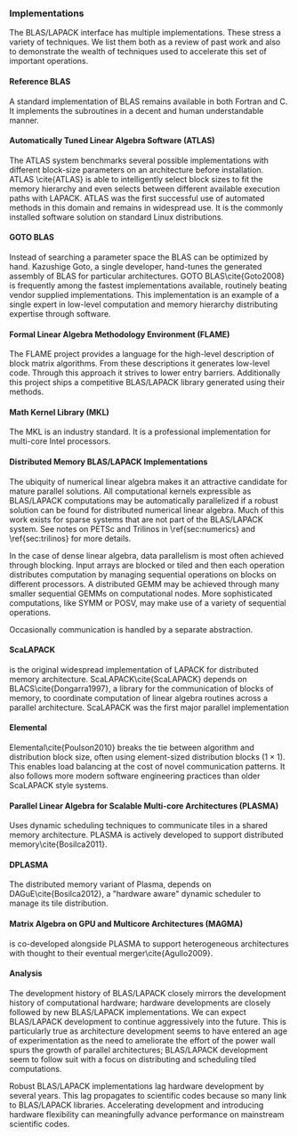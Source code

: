 
### Implementations

The BLAS/LAPACK interface has multiple implementations.  These stress a variety of techniques.  We list them both as a review of past work and also to demonstrate the wealth of techniques used to accelerate this set of important operations.

#### Reference BLAS

A standard implementation of BLAS remains available in both Fortran and C.  It implements the subroutines in a decent and human understandable manner.


#### Automatically Tuned Linear Algebra Software (ATLAS)

The ATLAS system benchmarks several possible implementations with different block-size parameters on an architecture before installation.  ATLAS \cite{ATLAS} is able to intelligently select block sizes to fit the memory hierarchy and even selects between different available execution paths with LAPACK.  ATLAS was the first successful use of automated methods in this domain and remains in widespread use.  It is the commonly installed software solution on standard Linux distributions.


#### GOTO BLAS

Instead of searching a parameter space the BLAS can be optimized by hand.  Kazushige Goto, a single developer, hand-tunes the generated assembly of BLAS for particular architectures.  GOTO BLAS\cite{Goto2008} is frequently among the fastest implementations available, routinely beating vendor supplied implementations.  This implementation is an example of a single expert in low-level computation and memory hierarchy distributing expertise through software.


#### Formal Linear Algebra Methodology Environment (FLAME)

The FLAME project provides a language for the high-level description of block matrix
algorithms.  From these descriptions it generates low-level code.  Through this
approach it strives to lower entry barriers.  Additionally this project ships a
competitive BLAS/LAPACK library generated using their methods.

#### Math Kernel Library (MKL)

The MKL is an industry standard.  It is a professional implementation for multi-core Intel processors.


#### Distributed Memory BLAS/LAPACK Implementations

The ubiquity of numerical linear algebra makes it an attractive candidate for mature parallel solutions.  All computational kernels expressible as BLAS/LAPACK computations may be automatically parallelized if a robust solution can be found for distributed numerical linear algebra.  Much of this work exists for sparse systems that are not part of the BLAS/LAPACK system.  See notes on PETSc and Trilinos in \ref{sec:numerics} and \ref{sec:trilinos} for more details.

In the case of dense linear algebra, data parallelism is most often achieved through blocking.  Input arrays are blocked or tiled and then each operation distributes computation by managing sequential operations on blocks on different processors.  A distributed GEMM may be achieved through many smaller sequential GEMMs on computational nodes.  More sophisticated computations, like SYMM or POSV, may make use of a variety of sequential operations.

Occasionally communication is handled by a separate abstraction.


#### ScaLAPACK

is the original widespread implementation of LAPACK for distributed memory architecture.  ScaLAPACK\cite{ScaLAPACK} depends on BLACS\cite{Dongarra1997}, a library for the communication of blocks of memory, to coordinate computation of linear algebra routines across a parallel architecture.  ScaLAPACK was the first major parallel implementation

#### Elemental

Elemental\cite{Poulson2010} breaks the tie between algorithm and
distribution block size, often using element-sized distribution blocks
($1 \times 1$).  This enables load balancing at the cost of novel
communication patterns.  It also follows more modern software engineering
practices than older ScaLAPACK style systems.

#### Parallel Linear Algebra for Scalable Multi-core Architectures (PLASMA)

Uses dynamic scheduling techniques to communicate tiles in a shared memory architecture.  PLASMA is actively developed to support distributed memory\cite{Bosilca2011}.

#### DPLASMA

The distributed memory variant of Plasma, depends on DAGuE\cite{Bosilca2012}, a "hardware aware" dynamic scheduler to manage its tile distribution.

#### Matrix Algebra on GPU and Multicore Architectures (MAGMA)

is co-developed alongside PLASMA to support heterogeneous architectures with thought to their eventual merger\cite{Agullo2009}.

#### Analysis

The development history of BLAS/LAPACK closely mirrors the development history of computational hardware; hardware developments are closely followed by new BLAS/LAPACK implementations.  We can expect BLAS/LAPACK development to continue aggressively into the future.  This is particularly true as architecture development seems to have entered an age of experimentation as the need to ameliorate the effort of the power wall spurs the growth of parallel architectures; BLAS/LAPACK development seem to follow suit with a focus on distributing and scheduling tiled computations.

Robust BLAS/LAPACK implementations lag hardware development by several years.  This lag propagates to scientific codes because so many link to BLAS/LAPACK libraries.  Accelerating development and introducing hardware flexibility can meaningfully advance performance on mainstream scientific codes.
